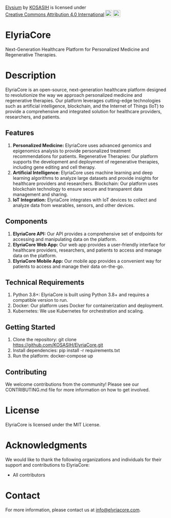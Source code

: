 <p xmlns:cc="http://creativecommons.org/ns#" xmlns:dct="http://purl.org/dc/terms/"><a property="dct:title" rel="cc:attributionURL" href="https://github.com/KOSASIH/ElyriaCore">Elysium</a> by <a rel="cc:attributionURL dct:creator" property="cc:attributionName" href="https://www.linkedin.com/in/kosasih-81b46b5a">KOSASIH</a> is licensed under <a href="https://creativecommons.org/licenses/by/4.0/?ref=chooser-v1" target="_blank" rel="license noopener noreferrer" style="display:inline-block;">Creative Commons Attribution 4.0 International<img style="height:22px!important;margin-left:3px;vertical-align:text-bottom;" src="https://mirrors.creativecommons.org/presskit/icons/cc.svg?ref=chooser-v1" alt=""><img style="height:22px!important;margin-left:3px;vertical-align:text-bottom;" src="https://mirrors.creativecommons.org/presskit/icons/by.svg?ref=chooser-v1" alt=""></a></p>

# ElyriaCore
Next-Generation Healthcare Platform for Personalized Medicine and Regenerative Therapies. 

# Description

ElyriaCore is an open-source, next-generation healthcare platform designed to revolutionize the way we approach personalized medicine and regenerative therapies. Our platform leverages cutting-edge technologies such as artificial intelligence, blockchain, and the Internet of Things (IoT) to provide a comprehensive and integrated solution for healthcare providers, researchers, and patients.

## Features

1. **Personalized Medicine:** ElyriaCore uses advanced genomics and epigenomics analysis to provide personalized treatment recommendations for patients.
Regenerative Therapies: Our platform supports the development and deployment of regenerative therapies, including gene editing and cell therapy.
2. **Artificial Intelligence:** ElyriaCore uses machine learning and deep learning algorithms to analyze large datasets and provide insights for healthcare providers and researchers.
Blockchain: Our platform uses blockchain technology to ensure secure and transparent data management and sharing.
3. **IoT Integration:** ElyriaCore integrates with IoT devices to collect and analyze data from wearables, sensors, and other devices.

## Components

1. **ElyriaCore API:** Our API provides a comprehensive set of endpoints for accessing and manipulating data on the platform.
2. **ElyriaCore Web App:** Our web app provides a user-friendly interface for healthcare providers, researchers, and patients to access and manage data on the platform.
3. **ElyriaCore Mobile App:** Our mobile app provides a convenient way for patients to access and manage their data on-the-go.

## Technical Requirements

1. Python 3.8+: ElyriaCore is built using Python 3.8+ and requires a compatible version to run.
2. Docker: Our platform uses Docker for containerization and deployment.
3. Kubernetes: We use Kubernetes for orchestration and scaling.

## Getting Started

1. Clone the repository: git clone https://github.com/KOSASIH/ElyriaCore.git
2. Install dependencies: pip install -r requirements.txt
3. Run the platform: docker-compose up

## Contributing

We welcome contributions from the community! Please see our CONTRIBUTING.md file for more information on how to get involved.

# License

ElyriaCore is licensed under the MIT License. 

# Acknowledgments

We would like to thank the following organizations and individuals for their support and contributions to ElyriaCore:

- All contributors

# Contact

For more information, please contact us at info@elyriacore.com.

